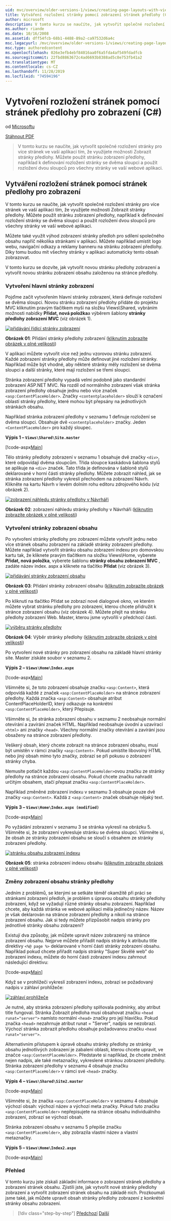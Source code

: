 ```yaml
---
uid: mvc/overview/older-versions-1/views/creating-page-layouts-with-view-master-pages-cs
title: Vytváření rozložení stránky pomocí zobrazení stránek předlohy (C#) | Microsoft Docs
author: microsoft
description: V tomto kurzu se naučíte, jak vytvořit společné rozložení stránky pro více stránek ve vaší aplikaci tím, že využijete možnosti Zobrazit stránky předlohy. Můžete použít...
ms.author: riande
ms.date: 10/16/2008
ms.assetid: dff54fcb-68b1-4488-89a2-ca97532d6a4c
msc.legacyurl: /mvc/overview/older-versions-1/views/creating-page-layouts-with-view-master-pages-cs
msc.type: authoredcontent
ms.openlocfilehash: 026e3efb4ebf84016aa0f6a5fda4af549fdadfcb
ms.sourcegitcommit: 22fbd8863672c4ad6693b8388ad5c8e753fb41a2
ms.translationtype: MT
ms.contentlocale: cs-CZ
ms.lasthandoff: 11/28/2019
ms.locfileid: "74594196"
---
```

# <a name="creating-page-layouts-with-view-master-pages-c"></a>Vytvoření rozložení stránek pomocí stránek předlohy pro zobrazení (C#)

od [Microsoftu](https://github.com/microsoft)

[Stáhnout PDF](https://download.microsoft.com/download/e/f/3/ef3f2ff6-7424-48f7-bdaa-180ef64c3490/ASPNET_MVC_Tutorial_12_CS.pdf)

> V tomto kurzu se naučíte, jak vytvořit společné rozložení stránky pro více stránek ve vaší aplikaci tím, že využijete možnosti Zobrazit stránky předlohy. Můžete použít stránku zobrazení předlohy, například k definování rozložení stránky se dvěma sloupci a použít rozložení dvou sloupců pro všechny stránky ve vaší webové aplikaci.

## <a name="creating-page-layouts-with-view-master-pages"></a>Vytváření rozložení stránek pomocí stránek předlohy pro zobrazení

V tomto kurzu se naučíte, jak vytvořit společné rozložení stránky pro více stránek ve vaší aplikaci tím, že využijete možnosti Zobrazit stránky předlohy. Můžete použít stránku zobrazení předlohy, například k definování rozložení stránky se dvěma sloupci a použít rozložení dvou sloupců pro všechny stránky ve vaší webové aplikaci.

Můžete také využít výhod zobrazení stránky předloh pro sdílení společného obsahu napříč několika stránkami v aplikaci. Můžete například umístit logo webu, navigační odkazy a reklamy banneru na stránku zobrazení předlohy. Díky tomu budou mít všechny stránky v aplikaci automaticky tento obsah zobrazovat.

V tomto kurzu se dozvíte, jak vytvořit novou stránku předlohy zobrazení a vytvořit novou stránku zobrazení obsahu založenou na stránce předlohy.

### <a name="creating-a-view-master-page"></a>Vytvoření hlavní stránky zobrazení

Pojďme začít vytvořením hlavní stránky zobrazení, která definuje rozložení se dvěma sloupci. Novou stránku zobrazení předlohy přidáte do projektu MVC kliknutím pravým tlačítkem myši na složku Views\Shared, vybráním možnosti nabídky **Přidat, nová položka**a výběrem šablony **stránky předlohy zobrazení MVC** (viz obrázek 1).

[![přidávání řídicí stránky zobrazení](creating-page-layouts-with-view-master-pages-cs/_static/image2.png)](creating-page-layouts-with-view-master-pages-cs/_static/image1.png)

**Obrázek 01**: Přidání stránky předlohy zobrazení ([kliknutím zobrazíte obrázek v plné velikosti](creating-page-layouts-with-view-master-pages-cs/_static/image3.png))

V aplikaci můžete vytvořit více než jednu vzorovou stránku zobrazení. Každé zobrazení stránky předlohy může definovat jiné rozložení stránky. Například může být vhodné, aby některé stránky měly rozložení se dvěma sloupci a další stránky, které mají rozložení se třemi sloupci.

Stránka zobrazení předlohy vypadá velmi podobně jako standardní zobrazení ASP.NET MVC. Na rozdíl od normálního zobrazení však stránka zobrazení předlohy obsahuje jednu nebo více značek `<asp:ContentPlaceHolder>`. Značky `<contentplaceholder>` slouží k označení oblastí stránky předlohy, které mohou být přepsány na jednotlivých stránkách obsahu.

Například stránka zobrazení předlohy v seznamu 1 definuje rozložení se dvěma sloupci. Obsahuje dvě `<contentplaceholder>` značky. Jeden `<ContentPlaceHolder>` pro každý sloupec.

**Výpis 1 – `Views\Shared\Site.master`**

[!code-aspx[Main](creating-page-layouts-with-view-master-pages-cs/samples/sample1.aspx)]

Tělo stránky předlohy zobrazení v seznamu 1 obsahuje dvě značky `<div>`, které odpovídají dvěma sloupcům. Třída sloupce kaskádová šablona stylů se aplikuje na `<div>` značek. Tato třída je definována v šabloně stylů deklarované v horní části stránky předlohy. Můžete zobrazit náhled, jak se stránka zobrazení předlohy vykreslí přechodem na zobrazení Návrh. Klikněte na kartu Návrh v levém dolním rohu editoru zdrojového kódu (viz obrázek 2).

[![zobrazení náhledu stránky předlohy v Návrháři](creating-page-layouts-with-view-master-pages-cs/_static/image5.png)](creating-page-layouts-with-view-master-pages-cs/_static/image4.png)

**Obrázek 02**: zobrazení náhledu stránky předlohy v Návrháři ([kliknutím zobrazíte obrázek v plné velikosti](creating-page-layouts-with-view-master-pages-cs/_static/image6.png))

### <a name="creating-a-view-content-page"></a>Vytvoření stránky zobrazení obsahu

Po vytvoření stránky předlohy pro zobrazení můžete vytvořit jednu nebo více stránek obsahu zobrazení na základě stránky zobrazení předlohy. Můžete například vytvořit stránku obsahu zobrazení indexu pro domovskou kartu tak, že kliknete pravým tlačítkem na složku Views\Home, vyberete **Přidat, nová položka**, vyberete šablonu **stránky obsahu zobrazení MVC** , zadáte název index. aspx a kliknete na tlačítko **Přidat** (viz obrázek 3).

[![přidávání stránky zobrazení obsahu](creating-page-layouts-with-view-master-pages-cs/_static/image8.png)](creating-page-layouts-with-view-master-pages-cs/_static/image7.png)

**Obrázek 03**: Přidání stránky zobrazení obsahu ([kliknutím zobrazíte obrázek v plné velikosti](creating-page-layouts-with-view-master-pages-cs/_static/image9.png))

Po kliknutí na tlačítko Přidat se zobrazí nové dialogové okno, ve kterém můžete vybrat stránku předlohy pro zobrazení, kterou chcete přidružit k stránce zobrazení obsahu (viz obrázek 4). Můžete přejít na stránku předlohy zobrazení Web. Master, kterou jsme vytvořili v předchozí části.

[![výběru stránky předlohy](creating-page-layouts-with-view-master-pages-cs/_static/image11.png)](creating-page-layouts-with-view-master-pages-cs/_static/image10.png)

**Obrázek 04**: Výběr stránky předlohy ([kliknutím zobrazíte obrázek v plné velikosti](creating-page-layouts-with-view-master-pages-cs/_static/image12.png))

Po vytvoření nové stránky pro zobrazení obsahu na základě hlavní stránky site. Master získáte soubor v seznamu 2.

**Výpis 2 – `Views\Home\Index.aspx`**

[!code-aspx[Main](creating-page-layouts-with-view-master-pages-cs/samples/sample2.aspx)]

Všimněte si, že toto zobrazení obsahuje značku `<asp:Content>`, která odpovídá každé z značek `<asp:ContentPlaceHolder>` na stránce zobrazení předlohy. Každá značka `<asp:Content>` obsahuje atribut ContentPlaceHolderID, který odkazuje na konkrétní `<asp:ContentPlaceHolder>`, který Přepisuje.

Všimněte si, že stránka zobrazení obsahu v seznamu 2 neobsahuje normální otevírání a zavírání značek HTML. Například neobsahuje úvodní a uzavírací `<html>` ani značky `<head>`. Všechny normální značky otevírání a zavírání jsou obsaženy na stránce zobrazení předlohy.

Veškerý obsah, který chcete zobrazit na stránce zobrazení obsahu, musí být umístěn v rámci značky `<asp:Content>`. Pokud umístíte libovolný HTML nebo jiný obsah mimo tyto značky, zobrazí se při pokusu o zobrazení stránky chyba.

Nemusíte potlačit každou `<asp:ContentPlaceHolder>`ovou značku ze stránky předlohy na stránce zobrazení obsahu. Pokud chcete značku nahradit určitým obsahem, stačí přepsat značku `<asp:ContentPlaceHolder>`.

Například změněné zobrazení indexu v seznamu 3 obsahuje pouze dvě značky `<asp:Content>`. Každá z `<asp:Content>` značek obsahuje nějaký text.

**Výpis 3 – `Views\Home\Index.aspx (modified)`**

[!code-aspx[Main](creating-page-layouts-with-view-master-pages-cs/samples/sample3.aspx)]

Po vyžádání zobrazení v seznamu 3 se stránka vykreslí na obrázku 5. Všimněte si, že zobrazení vykresluje stránku se dvěma sloupci. Všimněte si, že obsah ze stránky zobrazení obsahu se sloučí s obsahem ze stránky zobrazení předlohy.

[![stránku obsahu zobrazení indexu](creating-page-layouts-with-view-master-pages-cs/_static/image14.png)](creating-page-layouts-with-view-master-pages-cs/_static/image13.png)

**Obrázek 05**: stránka zobrazení indexu obsahu ([kliknutím zobrazíte obrázek v plné velikosti](creating-page-layouts-with-view-master-pages-cs/_static/image15.png))

### <a name="modifying-view-master-page-content"></a>Změny zobrazení obsahu stránky předlohy

Jedním z problémů, se kterými se setkáte téměř okamžitě při práci se stránkami zobrazení předloh, je problém s úpravou obsahu stránky předlohy zobrazení, když se vyžadují různé stránky obsahu zobrazení. Například chcete, aby každá stránka ve webové aplikaci měla jedinečný název. Název je však deklarován na stránce zobrazení předlohy a nikoli na stránce zobrazení obsahu. Jak si tedy můžete přizpůsobit nadpis stránky pro jednotlivé stránky obsahu zobrazení?

Existují dva způsoby, jak můžete upravit název zobrazený na stránce zobrazení obsahu. Nejprve můžete přiřadit nadpis stránky k atributu title direktivy `<%@ page %>` deklarované v horní části stránky zobrazení obsahu. Například pokud chcete přiřadit nadpis stránky "Super Skvělé web" do zobrazení indexu, můžete do horní části zobrazení indexu zahrnout následující direktivu:

[!code-aspx[Main](creating-page-layouts-with-view-master-pages-cs/samples/sample4.aspx)]

Když se v prohlížeči vykreslí zobrazení indexu, zobrazí se požadovaný nadpis v záhlaví prohlížeče:

[![záhlaví prohlížeče](creating-page-layouts-with-view-master-pages-cs/_static/image17.png)](creating-page-layouts-with-view-master-pages-cs/_static/image16.png)

Je nutné, aby stránka zobrazení předlohy splňovala podmínky, aby atribut title fungoval. Stránka Zobrazit předloha musí obsahovat značku `<head runat="server">` namísto normální `<head>` značky pro její hlavičku. Pokud značka `<head>` nezahrnuje atribut runat = "Server", nadpis se nezobrazí. Výchozí stránka zobrazit předlohu obsahuje požadovanou značku `<head runat="server">`.

Alternativním přístupem k úpravě obsahu stránky předlohy ze stránky obsahu jednotlivých zobrazení je zabalení oblasti, kterou chcete upravit, ve značce `<asp:ContentPlaceHolder>`. Představte si například, že chcete změnit nejen nadpis, ale také metaznačky, vykreslené stránkou zobrazení předlohy. Stránka zobrazení předlohy v seznamu 4 obsahuje značku `<asp:ContentPlaceHolder>` v rámci své `<head>` značky.

**Výpis 4 – `Views\Shared\Site2.master`**

[!code-aspx[Main](creating-page-layouts-with-view-master-pages-cs/samples/sample5.aspx)]

Všimněte si, že značka `<asp:ContentPlaceHolder>` v seznamu 4 obsahuje výchozí obsah: výchozí název a výchozí meta značky. Pokud tuto značku `<asp:ContentPlaceHolder>` nepřepisujete na stránce obsahu individuálního zobrazení, zobrazí se výchozí obsah.

Stránka zobrazení obsahu v seznamu 5 přepíše značku `<asp:ContentPlaceHolder>`, aby zobrazila vlastní název a vlastní metaznačky.

**Výpis 5 – `Views\Home\Index2.aspx`**

[!code-aspx[Main](creating-page-layouts-with-view-master-pages-cs/samples/sample6.aspx)]

### <a name="summary"></a>Přehled

V tomto kurzu jste získali základní informace o zobrazení stránek předlohy a zobrazení stránek obsahu. Zjistili jste, jak vytvořit nové stránky předlohy zobrazení a vytvořit zobrazení stránek obsahu na základě nich. Prozkoumali jsme také, jak můžete upravit obsah stránky předlohy zobrazení z konkrétní stránky obsahu zobrazení.

> [!div class="step-by-step"]
> [Předchozí](using-the-tagbuilder-class-to-build-html-helpers-cs.md)
> [Další](passing-data-to-view-master-pages-cs.md)
